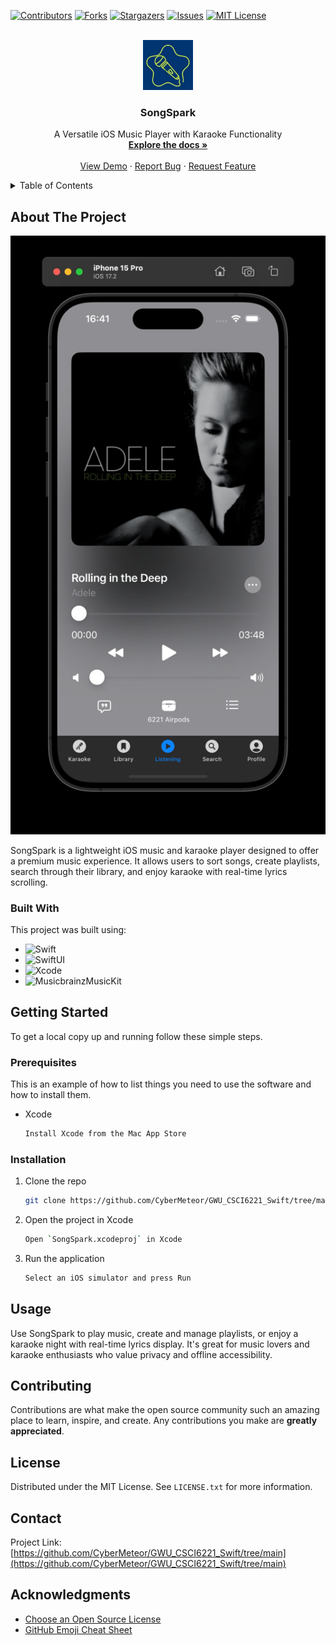 
<a name="readme-top"></a>
[![Contributors][contributors-shield]][contributors-url]
[![Forks][forks-shield]][forks-url]
[![Stargazers][stars-shield]][stars-url]
[![Issues][issues-shield]][issues-url]
[![MIT License][license-shield]][license-url]

<!-- PROJECT LOGO -->
<br />
<div align="center">
  <img src="images/logo.jpg" alt="Logo" width="80" height="80">

  <h3 align="center">SongSpark</h3>

  <p align="center">
    A Versatile iOS Music Player with Karaoke Functionality
    <br />
    <a href="https://github.com/CyberMeteor/GWU_CSCI6221_Swift/tree/main"><strong>Explore the docs »</strong></a>
    <br />
    <br />
    <a href="https://github.com/CyberMeteor/GWU_CSCI6221_Swift/tree/main">View Demo</a>
    ·
    <a href="https://github.com/CyberMeteor/GWU_CSCI6221_Swift/issues/new?labels=bug&template=bug-report---.md">Report Bug</a>
    ·
    <a href="https://github.com/CyberMeteor/GWU_CSCI6221_Swift/issues/new?labels=enhancement&template=feature-request---.md">Request Feature</a>
  </p>
</div>

<!-- TABLE OF CONTENTS -->
<details>
  <summary>Table of Contents</summary>
  <ol>
    <li>
      <a href="#about-the-project">About The Project</a>
      <ul>
        <li><a href="#built-with">Built With</a></li>
      </ul>
    </li>
    <li>
      <a href="#getting-started">Getting Started</a>
      <ul>
        <li><a href="#prerequisites">Prerequisites</a></li>
        <li><a href="#installation">Installation</a></li>
      </ul>
    </li>
    <li><a href="#usage">Usage</a></li>
    <li><a href="#contributing">Contributing</a></li>
    <li><a href="#license">License</a></li>
    <li><a href="#contact">Contact</a></li>
    <li><a href="#acknowledgments">Acknowledgments</a></li>
  </ol>
</details>

## About The Project

[![SongSpark Screen Shot][product-screenshot]](https://example.com)

SongSpark is a lightweight iOS music and karaoke player designed to offer a premium music experience. It allows users to sort songs, create playlists, search through their library, and enjoy karaoke with real-time lyrics scrolling.

### Built With

This project was built using:
* ![Swift][Swift-url]
* ![SwiftUI][SwiftUI-url]
* ![Xcode][Xcode-url]
* ![MusicbrainzMusicKit][MusicKit-url]

## Getting Started

To get a local copy up and running follow these simple steps.

### Prerequisites

This is an example of how to list things you need to use the software and how to install them.
* Xcode
  ```sh
  Install Xcode from the Mac App Store
  ```

### Installation

1. Clone the repo
   ```sh
   git clone https://github.com/CyberMeteor/GWU_CSCI6221_Swift/tree/main.git
   ```
2. Open the project in Xcode
   ```sh
   Open `SongSpark.xcodeproj` in Xcode
   ```
3. Run the application
   ```sh
   Select an iOS simulator and press Run
   ```

## Usage

Use SongSpark to play music, create and manage playlists, or enjoy a karaoke night with real-time lyrics display. It's great for music lovers and karaoke enthusiasts who value privacy and offline accessibility.

## Contributing

Contributions are what make the open source community such an amazing place to learn, inspire, and create. Any contributions you make are **greatly appreciated**.

## License

Distributed under the MIT License. See `LICENSE.txt` for more information.

## Contact

Project Link: [https://github.com/CyberMeteor/GWU_CSCI6221_Swift/tree/main](https://github.com/CyberMeteor/GWU_CSCI6221_Swift/tree/main)

<!-- ACKNOWLEDGMENTS -->
## Acknowledgments

* [Choose an Open Source License](https://choosealicense.com)
* [GitHub Emoji Cheat Sheet](https://www.webpagefx.com/tools/emoji-cheat-sheet)

<!-- MARKDOWN LINKS & IMAGES -->
<!-- https://www.markdownguide.org/basic-syntax/#reference-style-links -->
[contributors-shield]: https://img.shields.io/github/contributors/othneildrew/Best-README-Template.svg?style=for-the-badge
[contributors-url]: https://github.com/CyberMeteor/GWU_CSCI6221_Swift/graphs/contributors
[forks-shield]: https://img.shields.io/github/forks/othneildrew/Best-README-Template.svg?style=for-the-badge
[forks-url]: https://github.com/CyberMeteor/GWU_CSCI6221_Swift/network/members
[stars-shield]: https://img.shields.io/github/stars/othneildrew/Best-README-Template.svg?style=for-the-badge
[stars-url]: https://github.com/CyberMeteor/GWU_CSCI6221_Swift/stargazers
[issues-shield]: https://img.shields.io/github/issues/othneildrew/Best-README-Template.svg?style=for-the-badge
[issues-url]: https://github.com/CyberMeteor/GWU_CSCI6221_Swift/issues
[license-shield]: https://img.shields.io/github/license/othneildrew/Best-README-Template.svg?style=for-the-badge
[license-url]: https://github.com/CyberMeteor/GWU_CSCI6221_Swift/LICENSE.txt
[linkedin-shield]: https://img.shields.io/badge/-LinkedIn-black.svg?style=for-the-badge&logo=linkedin&colorB=555
[linkedin-url]: https://www.linkedin.com/in/shi1qiu
[product-screenshot]: images/screenshot.png
[Swift-url]: https://img.shields.io/badge/Swift-F54A2A?style=for-the-badge&logo=swift&logoColor=white
[SwiftUI-url]: https://img.shields.io/badge/SwiftUI-0D101E?style=for-the-badge&logo=swift&logoColor=white
[Xcode-url]: https://img.shields.io/badge/Xcode-147EFB?style=for-the-badge&logo=xcode&logoColor=white
[MusicKit-url]: https://img.shields.io/badge/MusicKit-000000?style=for-the-badge&logo=apple&logoColor=white
